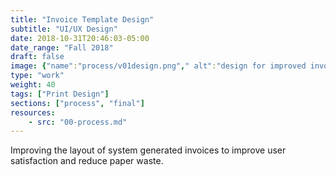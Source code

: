 ```yaml
---
title: "Invoice Template Design"
subtitle: "UI/UX Design"
date: 2018-10-31T20:46:03-05:00
date_range: "Fall 2018"
draft: false
image: {"name":"process/v01design.png"," alt":"design for improved invoice layout"}
type: "work"
weight: 40
tags: ["Print Design"]
sections: ["process", "final"]
resources:
    - src: "00-process.md"
---
```

Improving the layout of system generated invoices to improve user satisfaction and reduce paper waste.

